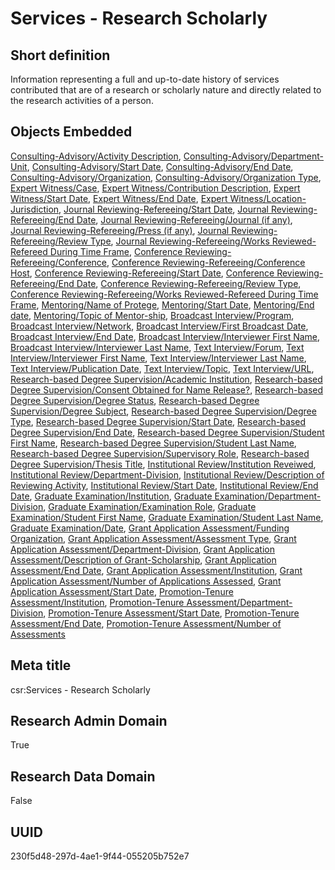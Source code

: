 # Services - Research Scholarly
## Short definition
Information representing a full and up-to-date history of services contributed that are of a research or scholarly nature and directly related to the research activities of a person.
## Objects Embedded
[Consulting-Advisory/Activity Description](../Object-Fields/Consulting-Advisory/Activity%20Description.md), [Consulting-Advisory/Department-Unit](../Object-Fields/Consulting-Advisory/Department-Unit.md), [Consulting-Advisory/Start Date](../Object-Fields/Consulting-Advisory/Start%20Date.md), [Consulting-Advisory/End Date](../Object-Fields/Consulting-Advisory/End%20Date.md), [Consulting-Advisory/Organization](../Object-Fields/Consulting-Advisory/Organization.md), [Consulting-Advisory/Organization Type](../Object-Fields/Consulting-Advisory/Organization%20Type.md), [Expert Witness/Case](../Object-Fields/Expert%20Witness/Case.md), [Expert Witness/Contribution Description](../Object-Fields/Expert%20Witness/Contribution%20Description.md), [Expert Witness/Start Date](../Object-Fields/Expert%20Witness/Start%20Date.md), [Expert Witness/End Date](../Object-Fields/Expert%20Witness/End%20Date.md), [Expert Witness/Location-Jurisdiction](../Object-Fields/Expert%20Witness/Location-Jurisdiction.md), [Journal Reviewing-Refereeing/Start Date](../Object-Fields/Journal%20Reviewing-Refereeing/Start%20Date.md), [Journal Reviewing-Refereeing/End Date](../Object-Fields/Journal%20Reviewing-Refereeing/End%20Date.md), [Journal Reviewing-Refereeing/Journal (if any)](../Object-Fields/Journal%20Reviewing-Refereeing/Journal%20(if%20any).md), [Journal Reviewing-Refereeing/Press (if any)](../Object-Fields/Journal%20Reviewing-Refereeing/Press%20(if%20any).md), [Journal Reviewing-Refereeing/Review Type](../Object-Fields/Journal%20Reviewing-Refereeing/Review%20Type.md), [Journal Reviewing-Refereeing/Works Reviewed-Refereed During Time Frame](../Object-Fields/Journal%20Reviewing-Refereeing/Works%20Reviewed-Refereed%20During%20Time%20Frame.md), [Conference Reviewing-Refereeing/Conference](../Object-Fields/Conference%20Reviewing-Refereeing/Conference.md), [Conference Reviewing-Refereeing/Conference Host](../Object-Fields/Conference%20Reviewing-Refereeing/Conference%20Host.md), [Conference Reviewing-Refereeing/Start Date](../Object-Fields/Conference%20Reviewing-Refereeing/Start%20Date.md), [Conference Reviewing-Refereeing/End Date](../Object-Fields/Conference%20Reviewing-Refereeing/End%20Date.md), [Conference Reviewing-Refereeing/Review Type](../Object-Fields/Conference%20Reviewing-Refereeing/Review%20Type.md), [Conference Reviewing-Refereeing/Works Reviewed-Refereed During Time Frame](../Object-Fields/Conference%20Reviewing-Refereeing/Works%20Reviewed-Refereed%20During%20Time%20Frame.md), [Mentoring/Name of Protege](../Object-Fields/Mentoring/Name%20of%20Protege.md), [Mentoring/Start Date](../Object-Fields/Mentoring/Start%20Date.md), [Mentoring/End date](../Object-Fields/Mentoring/End%20date.md), [Mentoring/Topic of Mentor-ship](../Object-Fields/Mentoring/Topic%20of%20Mentor-ship.md), [Broadcast Interview/Program](../Object-Fields/Broadcast%20Interview/Program.md), [Broadcast Interview/Network](../Object-Fields/Broadcast%20Interview/Network.md), [Broadcast Interview/First Broadcast Date](../Object-Fields/Broadcast%20Interview/First%20Broadcast%20Date.md), [Broadcast Interview/End Date](../Object-Fields/Broadcast%20Interview/End%20Date.md), [Broadcast Interview/Interviewer First Name](../Object-Fields/Broadcast%20Interview/Interviewer%20First%20Name.md), [Broadcast Interview/Interviewer Last Name](../Object-Fields/Broadcast%20Interview/Interviewer%20Last%20Name.md), [Text Interview/Forum](../Object-Fields/Text%20Interview/Forum.md), [Text Interview/Interviewer First Name](../Object-Fields/Text%20Interview/Interviewer%20First%20Name.md), [Text Interview/Interviewer Last Name](../Object-Fields/Text%20Interview/Interviewer%20Last%20Name.md), [Text Interview/Publication Date](../Object-Fields/Text%20Interview/Publication%20Date.md), [Text Interview/Topic](../Object-Fields/Text%20Interview/Topic.md), [Text Interview/URL](../Object-Fields/Text%20Interview/URL.md), [Research-based Degree Supervision/Academic Institution](../Object-Fields/Research-based%20Degree%20Supervision/Academic%20Institution.md), [Research-based Degree Supervision/Consent Obtained for Name Release?](../Object-Fields/Research-based%20Degree%20Supervision/Consent%20Obtained%20for%20Name%20Release.md), [Research-based Degree Supervision/Degree Status](../Object-Fields/Research-based%20Degree%20Supervision/Degree%20Status.md), [Research-based Degree Supervision/Degree Subject](../Object-Fields/Research-based%20Degree%20Supervision/Degree%20Subject.md), [Research-based Degree Supervision/Degree Type](../Object-Fields/Research-based%20Degree%20Supervision/Degree%20Type.md), [Research-based Degree Supervision/Start Date](../Object-Fields/Research-based%20Degree%20Supervision/Start%20Date.md), [Research-based Degree Supervision/End Date](../Object-Fields/Research-based%20Degree%20Supervision/End%20Date.md), [Research-based Degree Supervision/Student First Name](../Object-Fields/Research-based%20Degree%20Supervision/Student%20First%20Name.md), [Research-based Degree Supervision/Student Last Name](../Object-Fields/Research-based%20Degree%20Supervision/Student%20Last%20Name.md), [Research-based Degree Supervision/Supervisory Role](../Object-Fields/Research-based%20Degree%20Supervision/Supervisory%20Role.md), [Research-based Degree Supervision/Thesis Title](../Object-Fields/Research-based%20Degree%20Supervision/Thesis%20Title.md), [Institutional Review/Institution Reveiwed](../Object-Fields/Institutional%20Review/Institution%20Reveiwed.md), [Institutional Review/Department-Division](../Object-Fields/Institutional%20Review/Department-Division.md), [Institutional Review/Description of Reviewing Activity](../Object-Fields/Institutional%20Review/Description%20of%20Reviewing%20Activity.md), [Institutional Review/Start Date](../Object-Fields/Institutional%20Review/Start%20Date.md), [Institutional Review/End Date](../Object-Fields/Institutional%20Review/End%20Date.md), [Graduate Examination/Institution](../Object-Fields/Graduate%20Examination/Institution.md), [Graduate Examination/Department-Division](../Object-Fields/Graduate%20Examination/Department-Division.md), [Graduate Examination/Examination Role](../Object-Fields/Graduate%20Examination/Examination%20Role.md), [Graduate Examination/Student First Name](../Object-Fields/Graduate%20Examination/Student%20First%20Name.md), [Graduate Examination/Student Last Name](../Object-Fields/Graduate%20Examination/Student%20Last%20Name.md), [Graduate Examination/Date](../Object-Fields/Graduate%20Examination/Date.md), [Grant Application Assessment/Funding Organization](../Object-Fields/Grant%20Application%20Assessment/Funding%20Organization.md), [Grant Application Assessment/Assessment Type](../Object-Fields/Grant%20Application%20Assessment/Assessment%20Type.md), [Grant Application Assessment/Department-Division](../Object-Fields/Grant%20Application%20Assessment/Department-Division.md), [Grant Application Assessment/Description of Grant-Scholarship](../Object-Fields/Grant%20Application%20Assessment/Description%20of%20Grant-Scholarship.md), [Grant Application Assessment/End Date](../Object-Fields/Grant%20Application%20Assessment/End%20Date.md), [Grant Application Assessment/Institution](../Object-Fields/Grant%20Application%20Assessment/Institution.md), [Grant Application Assessment/Number of Applications Assessed](../Object-Fields/Grant%20Application%20Assessment/Number%20of%20Applications%20Assessed.md), [Grant Application Assessment/Start Date](../Object-Fields/Grant%20Application%20Assessment/Start%20Date.md), [Promotion-Tenure Assessment/Institution](../Object-Fields/Promotion-Tenure%20Assessment/Institution.md), [Promotion-Tenure Assessment/Department-Division](../Object-Fields/Promotion-Tenure%20Assessment/Department-Division.md), [Promotion-Tenure Assessment/Start Date](../Object-Fields/Promotion-Tenure%20Assessment/Start%20Date.md), [Promotion-Tenure Assessment/End Date](../Object-Fields/Promotion-Tenure%20Assessment/End%20Date.md), [Promotion-Tenure Assessment/Number of Assessments](../Object-Fields/Promotion-Tenure%20Assessment/Number%20of%20Assessments.md)
## Meta title
csr:Services - Research Scholarly
## Research Admin Domain
True
## Research Data Domain
False
## UUID
230f5d48-297d-4ae1-9f44-055205b752e7
